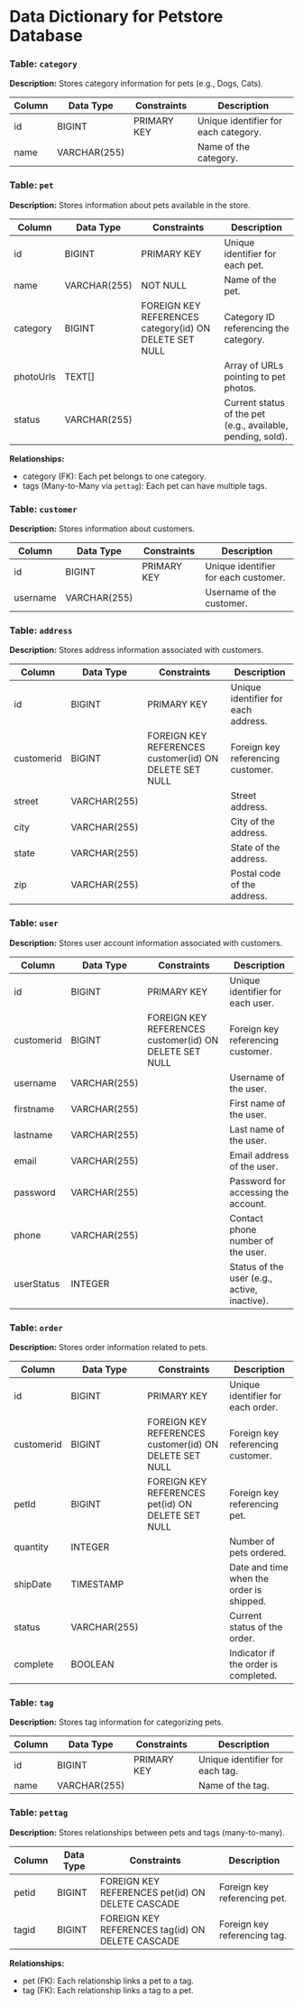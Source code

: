 
# Data Dictionary for Petstore Database

### Table: `category`

**Description:** Stores category information for pets (e.g., Dogs, Cats).

| Column     | Data Type   | Constraints                          | Description                          |
|------------|-------------|--------------------------------------|--------------------------------------|
| id         | BIGINT      | PRIMARY KEY                          | Unique identifier for each category. |
| name       | VARCHAR(255)|                                      | Name of the category.                |

### Table: `pet`

**Description:** Stores information about pets available in the store.

| Column     | Data Type   | Constraints                          | Description                          |
|------------|-------------|--------------------------------------|--------------------------------------|
| id         | BIGINT      | PRIMARY KEY                          | Unique identifier for each pet.      |
| name       | VARCHAR(255)| NOT NULL                             | Name of the pet.                     |
| category   | BIGINT      | FOREIGN KEY REFERENCES category(id) ON DELETE SET NULL | Category ID referencing the category. |
| photoUrls  | TEXT[]      |                                      | Array of URLs pointing to pet photos.|
| status     | VARCHAR(255)|                                      | Current status of the pet (e.g., available, pending, sold). |

**Relationships:**
- category (FK): Each pet belongs to one category.
- tags (Many-to-Many via `pettag`): Each pet can have multiple tags.

### Table: `customer`

**Description:** Stores information about customers.

| Column     | Data Type   | Constraints                          | Description                          |
|------------|-------------|--------------------------------------|--------------------------------------|
| id         | BIGINT      | PRIMARY KEY                          | Unique identifier for each customer. |
| username   | VARCHAR(255)|                                      | Username of the customer.            |

### Table: `address`

**Description:** Stores address information associated with customers.

| Column     | Data Type   | Constraints                          | Description                          |
|------------|-------------|--------------------------------------|--------------------------------------|
| id         | BIGINT      | PRIMARY KEY                          | Unique identifier for each address.  |
| customerid | BIGINT      | FOREIGN KEY REFERENCES customer(id) ON DELETE SET NULL | Foreign key referencing customer.    |
| street     | VARCHAR(255)|                                      | Street address.                      |
| city       | VARCHAR(255)|                                      | City of the address.                 |
| state      | VARCHAR(255)|                                      | State of the address.                |
| zip        | VARCHAR(255)|                                      | Postal code of the address.          |

### Table: `user`

**Description:** Stores user account information associated with customers.

| Column     | Data Type   | Constraints                          | Description                          |
|------------|-------------|--------------------------------------|--------------------------------------|
| id         | BIGINT      | PRIMARY KEY                          | Unique identifier for each user.     |
| customerid | BIGINT      | FOREIGN KEY REFERENCES customer(id) ON DELETE SET NULL | Foreign key referencing customer.    |
| username   | VARCHAR(255)|                                      | Username of the user.                |
| firstname  | VARCHAR(255)|                                      | First name of the user.              |
| lastname   | VARCHAR(255)|                                      | Last name of the user.               |
| email      | VARCHAR(255)|                                      | Email address of the user.           |
| password   | VARCHAR(255)|                                      | Password for accessing the account.  |
| phone      | VARCHAR(255)|                                      | Contact phone number of the user.    |
| userStatus | INTEGER     |                                      | Status of the user (e.g., active, inactive).|

### Table: `order`

**Description:** Stores order information related to pets.

| Column     | Data Type   | Constraints                          | Description                          |
|------------|-------------|--------------------------------------|--------------------------------------|
| id         | BIGINT      | PRIMARY KEY                          | Unique identifier for each order.    |
| customerid | BIGINT      | FOREIGN KEY REFERENCES customer(id) ON DELETE SET NULL | Foreign key referencing customer.    |
| petId      | BIGINT      | FOREIGN KEY REFERENCES pet(id) ON DELETE SET NULL | Foreign key referencing pet.         |
| quantity   | INTEGER     |                                      | Number of pets ordered.              |
| shipDate   | TIMESTAMP   |                                      | Date and time when the order is shipped.|
| status     | VARCHAR(255)|                                      | Current status of the order.         |
| complete   | BOOLEAN     |                                      | Indicator if the order is completed. |

### Table: `tag`

**Description:** Stores tag information for categorizing pets.

| Column     | Data Type   | Constraints                          | Description                          |
|------------|-------------|--------------------------------------|--------------------------------------|
| id         | BIGINT      | PRIMARY KEY                          | Unique identifier for each tag.      |
| name       | VARCHAR(255)|                                      | Name of the tag.                     |

### Table: `pettag`

**Description:** Stores relationships between pets and tags (many-to-many).

| Column     | Data Type   | Constraints                          | Description                          |
|------------|-------------|--------------------------------------|--------------------------------------|
| petid      | BIGINT      | FOREIGN KEY REFERENCES pet(id) ON DELETE CASCADE | Foreign key referencing pet.         |
| tagid      | BIGINT      | FOREIGN KEY REFERENCES tag(id) ON DELETE CASCADE | Foreign key referencing tag.         |

**Relationships:**
- pet (FK): Each relationship links a pet to a tag.
- tag (FK): Each relationship links a tag to a pet.